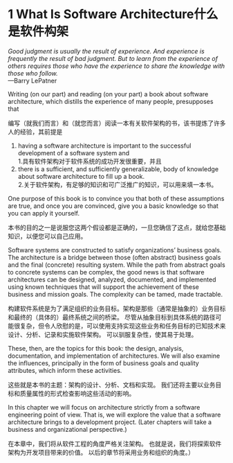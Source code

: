 1 What Is Software Architecture什么是软件构架
===

_Good judgment is usually the result of experience. And experience is frequently the result of bad judgment. But to learn from the experience of others requires those who have the experience to share the knowledge with those who follow._  
—Barry LePatner

Writing (on our part) and reading (on your part) a book about software architecture, which distills the experience of many people, presupposes that

编写（就我们而言）和（就您而言）阅读一本有关软件架构的书，该书提炼了许多人的经验，其前提是

1. having a software architecture is important to the successful development of a software system and  
1.具有软件架构对于软件系统的成功开发很重要，并且
2. there is a sufficient, and sufficiently generalizable, body of knowledge about software architecture to fill up a book.  
2.关于软件架构，有足够的知识和可广泛推广的知识，可以用来填一本书。

One purpose of this book is to convince you that both of these assumptions are true, and once you are convinced, give you a basic knowledge so that you can apply it yourself.

本书的目的之一是说服您这两个假设都是正确的，一旦您确信了这点，就给您基础知识，以便您可以自己应用。

Software systems are constructed to satisfy organizations’ business goals. The architecture is a bridge between those (often abstract) business goals and the final (concrete) resulting system. While the path from abstract goals to concrete systems can be complex, the good news is that software architectures can be designed, analyzed, documented, and implemented using known techniques that will support the achievement of these business and mission goals. The complexity can be tamed, made tractable.

构建软件系统是为了满足组织的业务目标。架构是那些（通常是抽象的）业务目标和最终的（具体的）最终系统之间的桥梁。 尽管从抽象目标到具体系统的路径可能很复杂，但令人欣慰的是，可以使用支持实现这些业务和任务目标的已知技术来设计、分析、记录和实施软件架构。 可以驯服复杂性，使其易于处理。

These, then, are the topics for this book: the design, analysis, documentation, and implementation of architectures. We will also examine the influences, principally in the form of business goals and quality attributes, which inform these activities.

这些就是本书的主题：架构的设计、分析、文档和实现。 我们还将主要以业务目标和质量属性的形式检查影响这些活动的影响。

In this chapter we will focus on architecture strictly from a software engineering point of view. That is, we will explore the value that a software architecture brings to a development project. (Later chapters will take a business and organizational perspective.)

在本章中，我们将从软件工程的角度严格关注架构。 也就是说，我们将探索软件架构为开发项目带来的价值。 以后的章节将采用业务和组织的角度。）